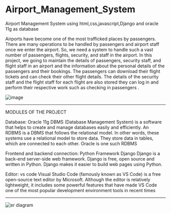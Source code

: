 # Airport_Management_System
Airport Management System  using html,css,javascript,Django and oracle 11g as database 




Airports have become one of the most trafficked places by passengers. There are many operations to be handled by passengers and airport staff once we enter the airport. So, we need a system to handle such a vast number of passengers, flights, security, and staff in the airport. In this project, we going to maintain the details of passengers, security staff, and flight staff in an airport and the information about the personal details of the passengers and their bookings. The passengers can download their flight tickets and can check their other flight details. The details of the security staff and the flight staff for each flight are also stored they can log in and perform their respective work such as checking in passengers . 

![image](https://user-images.githubusercontent.com/67650775/212552759-cb4c611f-1b2c-4489-bfc9-0b57efd728a3.png)

----------------------------------------------------------------------------------------------------------------------------------------------------------------------------
MODULES OF THE PROJECT

Database: Oracle 11g 
DBMS (Database Management System) is a software that helps to create and manage databases easily 
and efficiently. An RDBMS is a DBMS that follows the relational model. In other words, these 
systems use a relational model to store data. They store data in tables, which are connected to each 
other. Oracle is one such RDBMS

Frontend and backend connection: Python Framework Django
Django is a back-end server-side web framework. Django is free, open source and written in Python.
Django makes it easier to build web pages using Python.

Editor: vs code 
Visual Studio Code (famously known as VS Code) is a free open-source text editor by Microsoft. 
Although the editor is relatively lightweight, it includes some powerful features that have made VS 
Code one of the most popular development environment tools in recent times

------------------------------------------------------------------------------------------------------------------------------------------------------------------------
![er diagram](https://user-images.githubusercontent.com/67650775/212552713-8504087e-1f02-48c9-b3f3-ccfd62c55126.jpeg)


